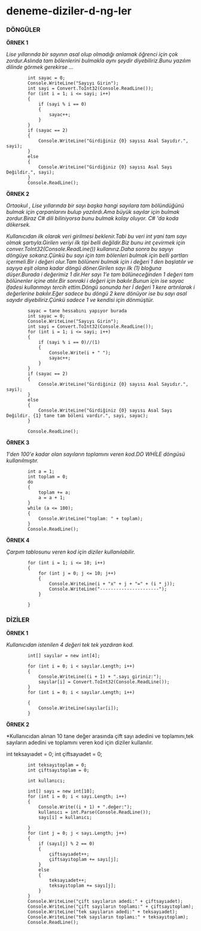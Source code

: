 # deneme-diziler-d-ng-ler
### DÖNGÜLER

**ÖRNEK 1**

*Lise yıllarında bir sayının asal olup olmadığı anlamak öğrenci için çok zordur.Aslında tam bölenlerini bulmakla aynı şeydir diyebiliriz.Bunu yazılım dilinde görmek gerekirse ...*
           
            int sayac = 0;
            Console.WriteLine("Sayıyı Girin");
            int sayi = Convert.ToInt32(Console.ReadLine());
            for (int i = 1; i <= sayi; i++)
            {
                if (sayi % i == 0)
                {
                    sayac++;
                }
            }
            if (sayac == 2)
            {
                Console.WriteLine("Girdiğiniz {0} sayısı Asal Sayıdır.", sayi);
            }
            else
            {
                Console.WriteLine("Girdiğiniz {0} sayısı Asal Sayı Değildir.", sayi);
            }
            Console.ReadLine();

**ÖRNEK 2**

*Ortaokul , Lise yıllarında bir sayı başka hangi sayılara tam bölündüğünü bulmak için çarpanlarını bulup yazılırdı.Ama büyük sayılar için bulmak zordur.Biraz C# dili biliniyorsa bunu bulmak kolay oluyor. C# 'da koda dökersek.*

*Kullanıcıdan ilk olarak veri girilmesi beklenir.Tabi bu veri int yani tam sayı olmak şartıyla.Girilen veriyi ilk tipi belli değildir.Biz bunu int çevirmek için conver.ToInt32(Console.ReadLine()) kullanırız.Daha sonra bu sayıyı döngüye sokarız.Çünkü bu sayı için tam bölenleri bulmak için belli şartları içermeli.Bir i değeri olur.Tam bölüneni bulmak için i değeri 1 den başlatılır ve sayıya eşit olana kadar döngü döner.Girilen sayı ilk (1) bloğuna düşer.Burada i değerimiz 1 dir.Her sayı 1'e tam bölüneceğinden 1 değeri tam bölünenler içine atılır.Bir sonraki i değeri için bakılır.Bunun için ise sayac ifadesi kullanmayı tercih ettim.Döngü sonunda her İ değeri  1 kere artırılarak i değerlerine bakılır.Eğer sadece bu döngü 2 kere dönüyor ise bu sayı asal sayıdır diyebiliriz.Çünkü sadece 1 ve kendisi için dönmüştür.*

            sayac = tane hessabını yapıyor burada
            int sayac = 0;
            Console.WriteLine("Sayıyı Girin");
            int sayi = Convert.ToInt32(Console.ReadLine());
            for (int i = 1; i <= sayi; i++)
            {
                if (sayi % i == 0)//(1)
                {
                    Console.Write(i + " ");
                    sayac++;
                }
            }
            if (sayac == 2)
            {
                Console.WriteLine("Girdiğiniz {0} sayısı Asal Sayıdır.", sayi);
            }
            else
            {
                Console.WriteLine("Girdiğiniz {0} sayısı Asal Sayı Değildir. {1} tane tam böleni vardır.", sayi, sayac);
            }

            Console.ReadLine();
**ÖRNEK 3**

*1'den 100'e kadar olan sayıların toplamını veren kod.DO WHİLE döngüsü kullanılmıştır.*

            int a = 1;
            int toplam = 0;
            do
            {
                toplam += a;
                a = a + 1;
            }
            while (a <= 100);
            {
                Console.WriteLine("toplam: " + toplam);
            }
            Console.ReadLine();

**ÖRNEK 4**

*Çarpım tablosunu veren kod için diziler kullanılabilir.*


            for (int i = 1; i <= 10; i++)
            {
                for (int j = 0; j <= 10; j++)
                {
                    Console.WriteLine(i + "x" + j + "=" + (i * j));
                    Console.WriteLine("----------------------");
                }

            }

### DİZİLER

**ÖRNEK 1**

*Kullanıcıdan istenilen 4 değeri tek tek yazdıran kod.*

            int[] sayılar = new int[4];

            for (int i = 0; i < sayılar.Length; i++)
            {
                Console.WriteLine((i + 1) + ".sayı giriniz:");
                sayılar[i] = Convert.ToInt32(Console.ReadLine());
            }
            for (int i = 0; i < sayılar.Length; i++)

            {
                Console.WriteLine(sayılar[i]);
            }

**ÖRNEK 2**

*Kullanıcıdan alınan 10 tane değer arasında çift sayı adedini ve toplamını,tek sayıların adedini ve toplamını veren kod için diziler kullanılır.

int teksayıadet = 0;
            int çiftsayıadet = 0;

            int teksayıtoplam = 0;
            int çiftsayıtoplam = 0;

            int kullanıcı;

            int[] sayı = new int[10];
            for (int i = 0; i < sayı.Length; i++)
            {
                Console.Write((i + 1) + ".değer:");
                kullanıcı = int.Parse(Console.ReadLine());
                sayı[i] = kullanıcı;

            }
            for (int j = 0; j < sayı.Length; j++)
            {
                if (sayı[j] % 2 == 0)
                {
                    çiftsayıadet++;
                    çiftsayıtoplam += sayı[j];
                }
                else
                {
                    teksayıadet++;
                    teksayıtoplam += sayı[j];
                }
            }
            Console.WriteLine("çift sayıların adedi:" + çiftsayıadet);
            Console.WriteLine("çift sayıların toplamı:" + çiftsayıtoplam);
            Console.WriteLine("tek sayıların adedi:" + teksayıadet);
            Console.WriteLine("tek sayıların toplamı:" + teksayıtoplam);
            Console.ReadLine();
